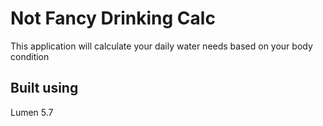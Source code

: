 # Not Fancy Drinking Calc

This application will calculate your daily water needs based on your body condition

## Built using

Lumen 5.7
